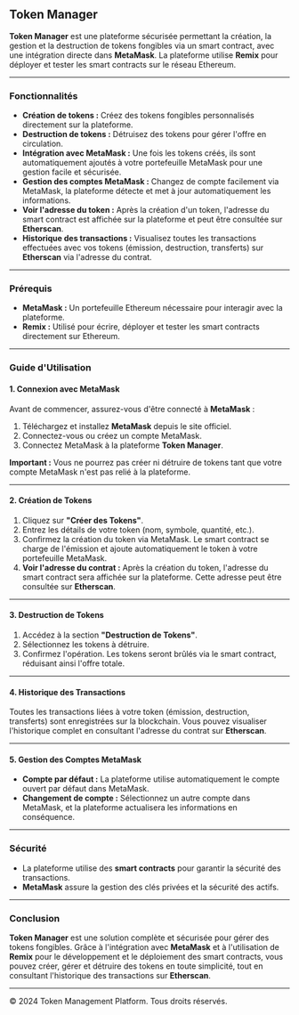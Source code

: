 

## **Token Manager**

**Token Manager** est une plateforme sécurisée permettant la création, la gestion et la destruction de tokens fongibles via un smart contract, avec une intégration directe dans **MetaMask**. La plateforme utilise **Remix** pour déployer et tester les smart contracts sur le réseau Ethereum.

---

### **Fonctionnalités**

- **Création de tokens :** Créez des tokens fongibles personnalisés directement sur la plateforme.
- **Destruction de tokens :** Détruisez des tokens pour gérer l'offre en circulation.
- **Intégration avec MetaMask :** Une fois les tokens créés, ils sont automatiquement ajoutés à votre portefeuille MetaMask pour une gestion facile et sécurisée.
- **Gestion des comptes MetaMask :** Changez de compte facilement via MetaMask, la plateforme détecte et met à jour automatiquement les informations.
- **Voir l'adresse du token :** Après la création d'un token, l'adresse du smart contract est affichée sur la plateforme et peut être consultée sur **Etherscan**.
- **Historique des transactions :** Visualisez toutes les transactions effectuées avec vos tokens (émission, destruction, transferts) sur **Etherscan** via l'adresse du contrat.

---

### **Prérequis**

- **MetaMask :** Un portefeuille Ethereum nécessaire pour interagir avec la plateforme.
- **Remix :** Utilisé pour écrire, déployer et tester les smart contracts directement sur Ethereum.

---

### **Guide d'Utilisation**

#### **1. Connexion avec MetaMask**

Avant de commencer, assurez-vous d'être connecté à **MetaMask** :

1. Téléchargez et installez **MetaMask** depuis le site officiel.
2. Connectez-vous ou créez un compte MetaMask.
3. Connectez MetaMask à la plateforme **Token Manager**.

**Important :** Vous ne pourrez pas créer ni détruire de tokens tant que votre compte MetaMask n'est pas relié à la plateforme.

---

#### **2. Création de Tokens**

1. Cliquez sur **"Créer des Tokens"**.
2. Entrez les détails de votre token (nom, symbole, quantité, etc.).
3. Confirmez la création du token via MetaMask. Le smart contract se charge de l'émission et ajoute automatiquement le token à votre portefeuille MetaMask.
4. **Voir l'adresse du contrat :** Après la création du token, l'adresse du smart contract sera affichée sur la plateforme. Cette adresse peut être consultée sur **Etherscan**.

---

#### **3. Destruction de Tokens**

1. Accédez à la section **"Destruction de Tokens"**.
2. Sélectionnez les tokens à détruire.
3. Confirmez l'opération. Les tokens seront brûlés via le smart contract, réduisant ainsi l'offre totale.

---

#### **4. Historique des Transactions**

Toutes les transactions liées à votre token (émission, destruction, transferts) sont enregistrées sur la blockchain. Vous pouvez visualiser l'historique complet en consultant l'adresse du contrat sur **Etherscan**.

---

#### **5. Gestion des Comptes MetaMask**

- **Compte par défaut :** La plateforme utilise automatiquement le compte ouvert par défaut dans MetaMask.
- **Changement de compte :** Sélectionnez un autre compte dans MetaMask, et la plateforme actualisera les informations en conséquence.

---

### **Sécurité**

- La plateforme utilise des **smart contracts** pour garantir la sécurité des transactions.
- **MetaMask** assure la gestion des clés privées et la sécurité des actifs.

---

### **Conclusion**

**Token Manager** est une solution complète et sécurisée pour gérer des tokens fongibles. Grâce à l'intégration avec **MetaMask** et à l'utilisation de **Remix** pour le développement et le déploiement des smart contracts, vous pouvez créer, gérer et détruire des tokens en toute simplicité, tout en consultant l'historique des transactions sur **Etherscan**.

---

© 2024 Token Management Platform. Tous droits réservés.

